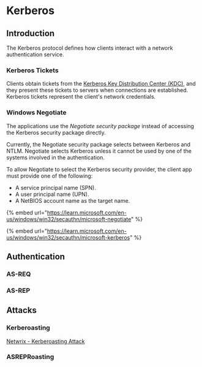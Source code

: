 # Kerberos

## Introduction

The Kerberos protocol defines how clients interact with a network authentication service.

### Kerberos Tickets

Clients obtain tickets from the [Kerberos Key Distribution Center (KDC)](../ad/infrastructure/kdc.md), and they present these tickets to servers when connections are established. Kerberos tickets represent the client's network credentials.

### Windows Negotiate

The applications use the _Negotiate security package_ instead of accessing the Kerberos security package directly.

Currently, the Negotiate security package selects between Kerberos and NTLM. Negotiate selects Kerberos unless it cannot be used by one of the systems involved in the authentication.

To allow Negotiate to select the Kerberos security provider, the client app must provide one of the following:

* A service principal name (SPN).
* A user principal name (UPN).
* A NetBIOS account name as the target name.

{% embed url="https://learn.microsoft.com/en-us/windows/win32/secauthn/microsoft-negotiate" %}

{% embed url="https://learn.microsoft.com/en-us/windows/win32/secauthn/microsoft-kerberos" %}

## Authentication

### AS-REQ

### AS-REP

## Attacks

### Kerberoasting

[Netwrix - Kerberoasting Attack](https://www.netwrix.com/cracking\_kerberos\_tgs\_tickets\_using\_kerberoasting.html)

### ASREPRoasting
